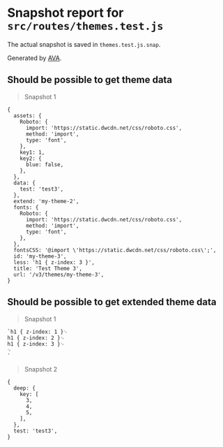 # Snapshot report for `src/routes/themes.test.js`

The actual snapshot is saved in `themes.test.js.snap`.

Generated by [AVA](https://avajs.dev).

## Should be possible to get theme data

> Snapshot 1

    {
      assets: {
        Roboto: {
          import: 'https://static.dwcdn.net/css/roboto.css',
          method: 'import',
          type: 'font',
        },
        key1: 1,
        key2: {
          blue: false,
        },
      },
      data: {
        test: 'test3',
      },
      extend: 'my-theme-2',
      fonts: {
        Roboto: {
          import: 'https://static.dwcdn.net/css/roboto.css',
          method: 'import',
          type: 'font',
        },
      },
      fontsCSS: '@import \'https://static.dwcdn.net/css/roboto.css\';',
      id: 'my-theme-3',
      less: 'h1 { z-index: 3 }',
      title: 'Test Theme 3',
      url: '/v3/themes/my-theme-3',
    }

## Should be possible to get extended theme data

> Snapshot 1

    `h1 { z-index: 1 }␊
    h1 { z-index: 2 }␊
    h1 { z-index: 3 }␊
    ␊
    `

> Snapshot 2

    {
      deep: {
        key: [
          3,
          4,
          5,
        ],
      },
      test: 'test3',
    }
